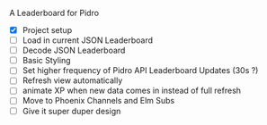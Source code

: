 A Leaderboard for Pidro

* [x] Project setup
* [ ] Load in current JSON Leaderboard
* [ ] Decode JSON Leaderboard
* [ ] Basic Styling
* [ ] Set higher frequency of Pidro API Leaderboard Updates (30s ?)
* [ ] Refresh view automatically
* [ ] animate XP when new data comes in instead of full refresh
* [ ] Move to Phoenix Channels and Elm Subs
* [ ] Give it super duper design
